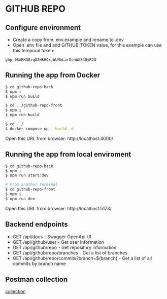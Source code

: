 # GITHUB REPO


## Configure environment

* Create a copy from .env.example and rename to .env
* Open .env file and add GITHUB_TOKEN value, for this example can use this temporal token:
```
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
```

## Running the app from Docker

```bash
$ cd github-repo-back
$ npm i
$ npm run build

$ cd ../github-repo-front
$ npm i
$ npm run build

$ cd ../
$ docker-compose up --build -d
```

Open this URL from browser: 
http://localhost:4000/

## Running the app from local enviroment

```bash
$ cd github-repo-back
$ npm i
$ npm run start:dev

# From another terminal
$ cd github-repo-front
$ npm i
$ npm run dev
```

Open this URL from browser: 
http://localhost:5173/

## Backend endpoints
* GET /api/docs - Swagger OpenApi UI
* GET /api/github/user - Get user information
* GET /api/github/repo - Get repository information
* GET /api/github/repo/branches - Get a list of branches
* GET /api/github/repo/commits?branch=${branch} - Get a list of all commits by branch name
## Postman collection
[collection](./github-repo-api.postman_collection.json)